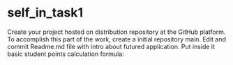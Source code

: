 # self_in_task1
Create your project hosted on distribution repository at the GitHub platform. To accomplish this part of the work, create a initial repository main.  Edit and commit Readme.md file with intro about futured application. Put inside it basic student points calculation formula:
